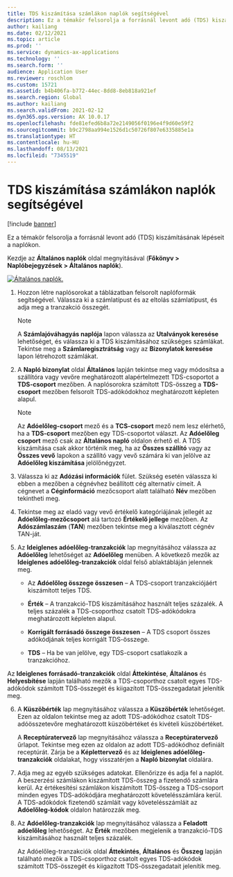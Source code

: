 ```yaml
---
title: TDS kiszámítása számlákon naplók segítségével
description: Ez a témakör felsorolja a forrásnál levont adó (TDS) kiszámításának lépéseit a naplókon.
author: kailiang
ms.date: 02/12/2021
ms.topic: article
ms.prod: ''
ms.service: dynamics-ax-applications
ms.technology: ''
ms.search.form: ''
audience: Application User
ms.reviewer: roschlom
ms.custom: 15721
ms.assetid: b4b406fa-b772-44ec-8dd8-8eb818a921ef
ms.search.region: Global
ms.author: kailiang
ms.search.validFrom: 2021-02-12
ms.dyn365.ops.version: AX 10.0.17
ms.openlocfilehash: fde81efed6b8a72e2149056f0196e4f9d60e59f2
ms.sourcegitcommit: b9c2798aa994e1526d1c50726f807e6335885e1a
ms.translationtype: HT
ms.contentlocale: hu-HU
ms.lasthandoff: 08/13/2021
ms.locfileid: "7345519"
---
```

# <a name="calculate-tds-on-invoices-using-journals"></a>TDS kiszámítása számlákon naplók segítségével

[!include [banner](../includes/banner.md)]

Ez a témakör felsorolja a forrásnál levont adó (TDS) kiszámításának lépéseit a naplókon.

Kezdje az **Általános naplók** oldal megnyitásával (**Főkönyv > Naplóbejegyzések > Általános naplók**).

[![Általános naplók.](./media/apac-ind-TDS-57.png)](./media/apac-ind-TDS-57.png)

1. Hozzon létre naplósorokat a táblázatban felsorolt naplóformák segítségével. Válassza ki a számlatípust és az eltolás számlatípust, és adja meg a tranzakció összegét. 

   > [!NOTE]
   > A **Számlajóváhagyás naplója** lapon válassza az **Utalványok keresése** lehetőséget, és válassza ki a TDS kiszámításához szükséges számlákat. Tekintse meg a **Számlaregisztrátság** vagy az **Bizonylatok keresése** lapon létrehozott számlákat.  

2. A **Napló bizonylat** oldal **Általános** lapján tekintse meg vagy módosítsa a szállítóra vagy vevőre meghatározott alapértelmezett TDS-csoportot a **TDS-csoport** mezőben. A naplósorokra számított TDS-összeg a **TDS-csoport** mezőben felsorolt TDS-adókódokhoz meghatározott képleten alapul. 

   > [!NOTE]
   > Az **Adóelőleg-csoport** mező és a **TCS-csoport** mező nem lesz elérhető, ha a **TDS-csoport** mezőben egy TDS-csoportot választ. Az **Adóelőleg csoport** mező csak az **Általános napló** oldalon érhető el. A TDS kiszámítása csak akkor történik meg, ha az **Összes szállító** vagy az **Összes vevő** lapokon a szállító vagy vevő számára ki van jelölve az **Adóelőleg kiszámítása** jelölőnégyzet.   

3. Válassza ki az **Adózási információk** fület. Szükség esetén válassza ki ebben a mezőben a cégnévhez beállított cég alternatív címeit. A cégnevet a **Céginformáció** mezőcsoport alatt található **Név** mezőben tekintheti meg. 

4. Tekintse meg az eladó vagy vevő értékelő kategóriájának jellegét az **Adóelőleg-mezőcsoport** alá tartozó **Értékelő jellege** mezőben. Az **Adószámlaszám** (**TAN**) mezőben tekintse meg a kiválasztott cégnév TAN-ját.  

5. Az **Ideiglenes adóelőleg-tranzakciók** lap megnyitásához válassza az **Adóelőleg** lehetőséget az **Adóelőleg** menüben. A következő mezők az **Ideiglenes adóelőleg-tranzakciók** oldal felső ablaktábláján jelennek meg.

   - Az **Adóelőleg összege összesen** – A TDS-csoport tranzakciójáért kiszámított teljes TDS.

   - **Érték** – A tranzakció-TDS kiszámításához használt teljes százalék. A teljes százalék a TDS-csoporthoz csatolt TDS-adókódokra meghatározott képleten alapul.

   - **Korrigált forrásadó összege összesen** – A TDS csoport összes adókódjának teljes korrigált TDS-összege.

   - **TDS** – Ha be van jelölve, egy TDS-csoport csatlakozik a tranzakcióhoz.

  Az **Ideiglenes forrásadó-tranzakciók** oldal **Áttekintése**, **Általános** és **Helyesbítése** lapján található mezők a TDS-csoporthoz csatolt egyes TDS-adókódok számított TDS-összegét és kiigazított TDS-összegadatait jelenítik meg.

6. A **Küszöbérték** lap megnyitásához válassza a **Küszöbérték** lehetőséget. Ezen az oldalon tekintse meg az adott TDS-adókódhoz csatolt TDS-adóösszetevőre meghatározott küszöbértéket és kivételi küszöbértéket.

   A **Receptúratervező** lap megnyitásához válassza a **Receptúratervező** űrlapot. Tekintse meg ezen az oldalon az adott TDS-adókódhoz definiált receptúrát. Zárja be a **Képlettervező** és az **Ideiglenes adóelőleg-tranzakciók** oldalakat, hogy visszatérjen a **Napló bizonylat** oldalára.

8. Adja meg az egyéb szükséges adatokat. Ellenőrizze és adja fel a naplót. A beszerzési számlákon kiszámított TDS-összeg a fizetendő számlára kerül. Az értékesítési számlákon kiszámított TDS-összeg a TDS-csoport minden egyes TDS-adókódjára meghatározott követelésszámlára kerül. A TDS-adókódok fizetendő számláit vagy követelésszámláit az **Adóelőleg-kódok** oldalon határozzák meg.

9. Az **Adóelőleg-tranzakciók** lap megnyitásához válassza a **Feladott adóelőleg** lehetőséget. Az **Érték** mezőben megjelenik a tranzakció-TDS kiszámításához használt teljes százalék.

   Az Adóelőleg-tranzakciók oldal **Áttekintés**, **Általános** és **Összeg** lapján található mezők a TDS-csoporthoz csatolt egyes TDS-adókódok számított TDS-összegét és kiigazított TDS-összegadatait jelenítik meg.
